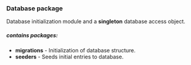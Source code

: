 ### Database package ###
Database initialization module and a **singleton** database access object. <br>
##### contains packages: #####
- **migrations** -  Initialization of database structure.
- **seeders** - Seeds initial entries to database.